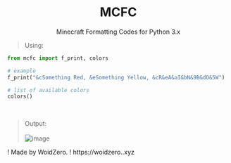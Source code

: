 <h1 align=center>MCFC</h1>
<p align=center>Minecraft Formatting Codes for Python 3.x </p>

> Using:
```py
from mcfc import f_print, colors

# example
f_print("&cSomething Red, &eSomething Yellow, &cR&eA&aI&bN&9B&dO&5W")

# list of available colors
colors()
```
<br>

> Output: <br><br>
![image](https://user-images.githubusercontent.com/71274141/180663521-3a4d6af1-b613-4a28-971d-c5944f7d30e5.png)



! Made by WoidZero.
! https://woidzero..xyz
